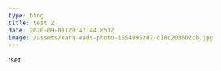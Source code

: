 ```yaml
---
type: blog
title: test 2
date: 2020-09-01T20:47:44.851Z
image: /assets/kara-eads-photo-1554995207-c18c203602cb.jpg
---
```

tset